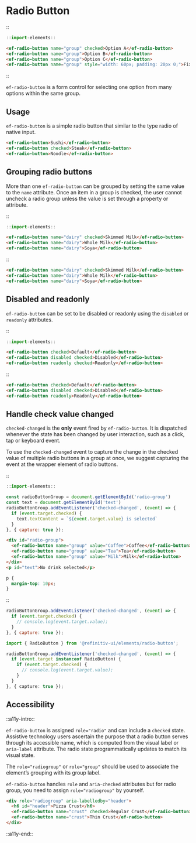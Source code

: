 <!--
type: page
title: Radio Button
location: ./elements/radio-button
layout: default
language_tabs: [javascript, typescript]
-->

# Radio Button
::
```javascript
::import-elements::
```
```html
<ef-radio-button name="group" checked>Option A</ef-radio-button>
<ef-radio-button name="group">Option B</ef-radio-button>
<ef-radio-button name="group">Option C</ef-radio-button>
<ef-radio-button name="group" style="width: 60px; padding: 20px 0;">Fixed width</ef-radio-button>
```
::

`ef-radio-button` is a form control for selecting one option from many options within the same group.

## Usage
`ef-radio-button` is a simple radio button that similar to the type radio of native input.

```html
<ef-radio-button>Sushi</ef-radio-button>
<ef-radio-button checked>Steak</ef-radio-button>
<ef-radio-button>Noodle</ef-radio-button>
```

## Grouping radio buttons
More than one `ef-radio-button` can be grouped by setting the same value to the `name` attribute. Once an item in a group is checked, the user cannot uncheck a radio group unless the value is set through a property or attribute.

::
```javascript
::import-elements::
```
```html
<ef-radio-button name="dairy" checked>Skimmed Milk</ef-radio-button>
<ef-radio-button name="dairy">Whole Milk</ef-radio-button>
<ef-radio-button name="dairy">Soya</ef-radio-button>
```
::

```html
<ef-radio-button name="dairy" checked>Skimmed Milk</ef-radio-button>
<ef-radio-button name="dairy">Whole Milk</ef-radio-button>
<ef-radio-button name="dairy">Soya</ef-radio-button>
```

## Disabled and readonly
`ef-radio-button` can be set to be disabled or readonly using the `disabled` or `readonly` attributes.

::
```javascript
::import-elements::
```
```html
<ef-radio-button checked>Default</ef-radio-button>
<ef-radio-button disabled checked>Disabled</ef-radio-button>
<ef-radio-button readonly checked>Readonly</ef-radio-button>
```
::

```html
<ef-radio-button checked>Default</ef-radio-button>
<ef-radio-button disabled checked>Disabled</ef-radio-button>
<ef-radio-button readonly>Readonly</ef-radio-button>
```

## Handle check value changed

`checked-changed` is the **only** event fired by `ef-radio-button`. It is dispatched whenever the state has been changed by user interaction, such as a click, tap or keyboard event.

To use the `checked-changed` event to capture the change in the checked value of multiple radio buttons in a group at once, we suggest capturing the event at the wrapper element of radio buttons.

::
```javascript
::import-elements::

const radioButtonGroup = document.getElementById('radio-group')
const text = document.getElementById('text')
radioButtonGroup.addEventListener('checked-changed', (event) => {
  if (event.target.checked) {
    text.textContent = `${event.target.value} is selected`
  }
}, { capture: true });
```
```html
<div id="radio-group">
  <ef-radio-button name="group" value="Coffee">Coffee</ef-radio-button>
  <ef-radio-button name="group" value="Tea">Tea</ef-radio-button>
  <ef-radio-button name="group" value="Milk">Milk</ef-radio-button>
</div>
<p id="text">No drink selected</p>
```
```css
p {
  margin-top: 10px;
}
```
::

```javascript
radioButtonGroup.addEventListener('checked-changed', (event) => {
  if (event.target.checked) {
    // console.log(event.target.value);
  }
}, { capture: true });
```

```typescript
import { RadioButton } from '@refinitiv-ui/elements/radio-button';

radioButtonGroup.addEventListener('checked-changed', (event) => {
  if (event.target instanceof RadioButton) {
    if (event.target.checked) {
      // console.log(event.target.value);
    }
  }
}, { capture: true });
```

## Accessibility
::a11y-intro::

`ef-radio-button` is assigned `role="radio"` and can include a `checked` state. Assistive technology users ascertain the purpose that a radio button serves through its accessible name, which is computed from the visual label or `aria-label` attribute. The radio state programmatically updates to match its visual state. 

The `role="radiogroup"` or `role="group"` should be used to associate the element’s grouping with its group label. 

`ef-radio-button` handles `role` and `aria-checked` attributes but for radio group, you need to assign `role="radiogroup"` by yourself.

```html
<div role="radiogroup" aria-labelledby="header">
  <h6 id="header">Pizza Crust</h6>
  <ef-radio-button name="crust" checked>Regular Crust</ef-radio-button>
  <ef-radio-button name="crust">Thin Crust</ef-radio-button>
</div>
```

::a11y-end::
